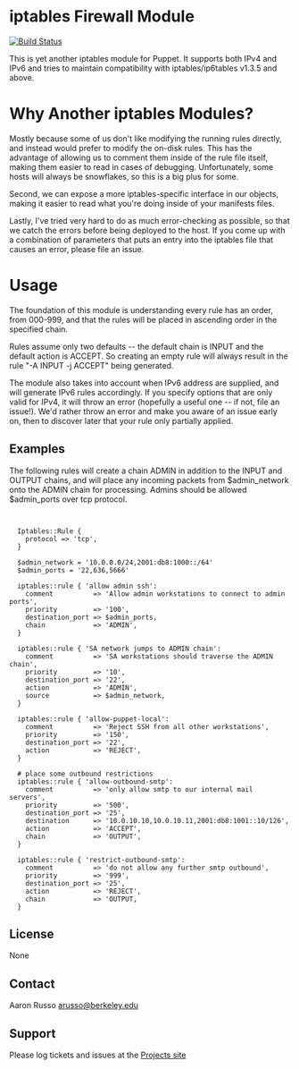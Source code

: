 # iptables Firewall Module #

[![Build Status](https://travis-ci.org/arusso/puppet-iptables.png?branch=issues/3)](https://travis-ci.org/arusso/puppet-iptables)

This is yet another iptables module for Puppet.  It supports both IPv4 and IPv6
and tries to maintain compatibility with iptables/ip6tables v1.3.5 and above.

# Why Another iptables Modules? #

Mostly because some of us don't like modifying the running rules directly, and 
instead would prefer to modify the on-disk rules.  This has the advantage of
allowing us to comment them inside of the rule file itself, making them easier 
to read in cases of debugging.  Unfortunately, some hosts will always be
snowflakes, so this is a big plus for some.

Second, we can expose a more iptables-specific interface in our objects, making
it easier to read what you're doing inside of your manifests files.

Lastly, I've tried very hard to do as much error-checking as possible, so that
we catch the errors before being deployed to the host.  If you come up with a
combination of parameters that puts an entry into the iptables file that causes
an error, please file an issue.

# Usage #

The foundation of this module is understanding every rule has an order, from
000-999, and that the rules will be placed in ascending order in the specified
chain.

Rules assume only two defaults -- the default chain is INPUT and the default
action is ACCEPT.  So creating an empty rule will always result in the rule
"-A INPUT -j ACCEPT" being generated.

The module also takes into account when IPv6 address are supplied, and will
generate IPv6 rules accordingly.  If you specify options that are only valid
for IPv4, it will throw an error (hopefully a useful one -- if not, file an
issue!).  We'd rather throw an error and make you aware of an issue early on,
then to discover later that your rule only partially applied.

## Examples ##

The following rules will create a chain ADMIN in addition to the INPUT and
OUTPUT chains, and will place any incoming packets from $admin_network onto the
ADMIN chain for processing.  Admins should be allowed $admin_ports over tcp
protocol.

<pre><code>

  Iptables::Rule {
    protocol => 'tcp',
  }

  $admin_network = '10.0.0.0/24,2001:db8:1000::/64'
  $admin_ports = '22,636,5666'

  iptables::rule { 'allow admin ssh':
    comment          => 'Allow admin workstations to connect to admin ports',
    priority         => '100',
    destination_port => $admin_ports,
    chain            => 'ADMIN',
  }

  iptables::rule { 'SA network jumps to ADMIN chain':
    comment          => 'SA workstations should traverse the ADMIN chain',
    priority         => '10',
    destination_port => '22',
    action           => 'ADMIN',
    source           => $admin_network,
  }

  iptables::rule { 'allow-puppet-local':
    comment          => 'Reject SSH from all other workstations',
    priority         => '150',
    destination_port => '22',
    action           => 'REJECT',
  }
 
  # place some outbound restrictions
  iptables::rule { 'allow-outbound-smtp':
    comment          => 'only allow smtp to our internal mail servers',
    priority         => '500',
    destination_port => '25',
    destination      => '10.0.10.10,10.0.10.11,2001:db8:1001::10/126',
    action           => 'ACCEPT',
    chain            => 'OUTPUT',
  }

  iptables::rule { 'restrict-outbound-smtp':
    comment          => 'do not allow any further smtp outbound',
    priority         => '999',
    destination_port => '25',
    action           => 'REJECT',
    chain            => 'OUTPUT,
  }
</code></pre>
 

License
-------

None

Contact
-------

Aaron Russo <arusso@berkeley.edu>

Support
-------

Please log tickets and issues at the
[Projects site](https://github.com/arusso/puppet-iptables/issues/)

